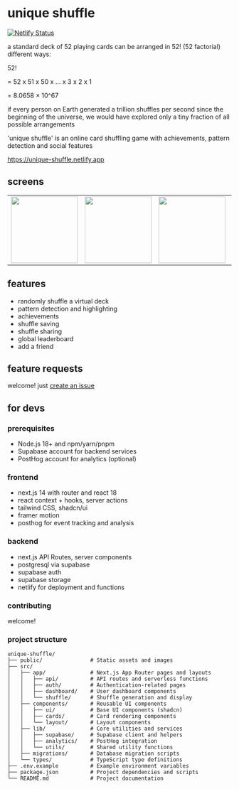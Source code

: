# unique shuffle

[![Netlify Status](https://api.netlify.com/api/v1/badges/5e8bd144-63c7-46ab-ab91-4e47ff15d12c/deploy-status)](https://app.netlify.com/sites/unique-shuffle/deploys)

a standard deck of 52 playing cards can be arranged in 52! (52 factorial) different ways:

52!

= 52 x 51 x 50 x ... x 3 x 2 x 1

= 8.0658 × 10^67

if every person on Earth generated a trillion shuffles per second since the beginning of the universe, we would have explored only a tiny fraction of all possible arrangements

'unique shuffle' is an online card shuffling game with achievements, pattern detection and social features

https://unique-shuffle.netlify.app

## screens

<table>
   <tr>
      <td><img src="https://github.com/user-attachments/assets/9e9f4a03-ff1a-436c-acad-80beb9f47d22" width="150"></td>
      <td><img src="https://github.com/user-attachments/assets/f1618fb7-8f10-4d1e-977e-66c39e16f10c" width="150"></td>
      <td><img src="https://github.com/user-attachments/assets/7cda2cc5-d76b-4a32-b6b3-16e0c67444dd" width="150"></td>
      <td><img src="https://github.com/user-attachments/assets/b30a3713-4c79-43a4-bba4-28f23adf8119" width="150"></td>
      <td><img src="https://github.com/user-attachments/assets/ba8bced0-d281-47e0-992d-9a0993ec0364" width="150"></td>
      <td><img src="https://github.com/user-attachments/assets/859c2527-e4b7-4c84-8f9f-d14ba80dbaf4" width="150"></td>
      <td><img src="https://github.com/user-attachments/assets/eabd271c-71b7-4291-a978-a52e07f85384" width="150"></td>
   </tr>
</table>

## features

- randomly shuffle a virtual deck
- pattern detection and highlighting
- achievements
- shuffle saving
- shuffle sharing
- global leaderboard
- add a friend

## feature requests

welcome! just [create an issue](https://github.com/12ian34/unique-shuffle/issues/new)

## for devs

### prerequisites

- Node.js 18+ and npm/yarn/pnpm
- Supabase account for backend services
- PostHog account for analytics (optional)

### frontend

- next.js 14 with router and react 18
- react context + hooks, server actions
- tailwind CSS, shadcn/ui
- framer motion
- posthog for event tracking and analysis

### backend

- next.js API Routes, server components
- postgresql via supabase
- supabase auth
- supabase storage
- netlify for deployment and functions

### contributing

welcome!

### project structure

```
unique-shuffle/
├── public/               # Static assets and images
├── src/
│   ├── app/              # Next.js App Router pages and layouts
│   │   ├── api/          # API routes and serverless functions
│   │   ├── auth/         # Authentication-related pages
│   │   ├── dashboard/    # User dashboard components
│   │   └── shuffle/      # Shuffle generation and display
│   ├── components/       # Reusable UI components
│   │   ├── ui/           # Base UI components (shadcn)
│   │   ├── cards/        # Card rendering components
│   │   └── layout/       # Layout components
│   ├── lib/              # Core utilities and services
│   │   ├── supabase/     # Supabase client and helpers
│   │   ├── analytics/    # PostHog integration
│   │   └── utils/        # Shared utility functions
│   ├── migrations/       # Database migration scripts
│   └── types/            # TypeScript type definitions
├── .env.example          # Example environment variables
├── package.json          # Project dependencies and scripts
└── README.md             # Project documentation
```
